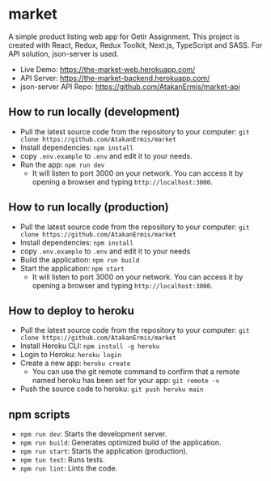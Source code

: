 # market

A simple product listing web app for Getir Assignment. This project is created with React, Redux, Redux Toolkit, Next.js, TypeScript and SASS. For API solution, json-server is used.

- Live Demo: https://the-market-web.herokuapp.com/
- API Server: https://the-market-backend.herokuapp.com/
- json-server API Repo: https://github.com/AtakanErmis/market-api

## How to run locally (development)

- Pull the latest source code from the repository to your computer: `git clone https://github.com/AtakanErmis/market`
- Install dependencies: `npm install`
- copy `.env.example` to `.env` and edit it to your needs.
- Run the app: `npm run dev`
  - It will listen to port 3000 on your network. You can access it by opening a browser and typing `http://localhost:3000`.

## How to run locally (production)

- Pull the latest source code from the repository to your computer: `git clone https://github.com/AtakanErmis/market`
- Install dependencies: `npm install`
- copy `.env.example` to `.env` and edit it to your needs
- Build the application: `npm run build`
- Start the application: `npm start`
  - It will listen to port 3000 on your network. You can access it by opening a browser and typing `http://localhost:3000`.

## How to deploy to heroku

- Pull the latest source code from the repository to your computer: `git clone https://github.com/AtakanErmis/market`
- Install Heroku CLI: `npm install -g heroku`
- Login to Heroku: `heroku login`
- Create a new app: `heroku create`
  - You can use the git remote command to confirm that a remote named heroku has been set for your app: `git remote -v`
- Push the source code to heroku: `git push heroku main`

## npm scripts

- `npm run dev`: Starts the development server.
- `npm run build`: Generates optimized build of the application.
- `npm run start`: Starts the application (production).
- `npm tun test`: Runs tests.
- `npm run lint`: Lints the code.
